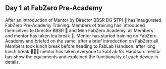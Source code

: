 ## Day 1 at FabZero Pre-Academy

After an introduction of Mentor by Director BBSR DG STPI :office: has inaugurated FabZero Pre-Academy Training.
Members of training has introduced themselves to Director BBSR :office: and Men FabZero Academy.
all Members and mentor has taken tea break :tea:.
Mentor has started training on FabZero Academy and briefed on the same.
after a brief introduction on FabZero all Members took lunch break before heading to FabLab Handson.
after long lunch break :rice_ball::fork_and_knife::bento: mentor has taken everyone to FabLab for Handson.
mentor has show the equipments and explained the functionality of each device in details.